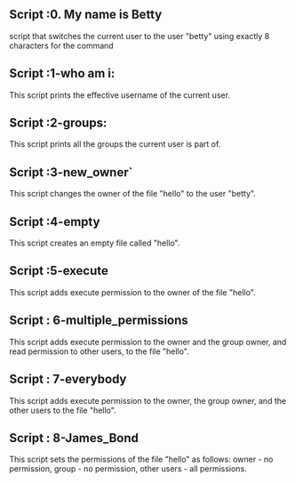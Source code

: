## Script :0. My name is Betty

 script that switches the current user to the user "betty" using exactly 8 characters for the command

## Script :1-who am i:

 This script prints the effective username of the current user.

## Script :2-groups:

 This script prints all the groups the current user is part of.

## Script :3-new_owner`

This script changes the owner of the file "hello" to the user "betty".

## Script :4-empty

This script creates an empty file called "hello".

## Script :5-execute

 This script adds execute permission to the owner of the file "hello".

## Script : 6-multiple_permissions

 This script adds execute permission to the owner and the group owner, and read permission to other users, to the file "hello".

## Script : 7-everybody

This script adds execute permission to the owner, the group owner, and the other users to the file "hello".

## Script : 8-James_Bond

This script sets the permissions of the file "hello" as follows: owner - no permission, group - no permission, other users - all permissions.


















